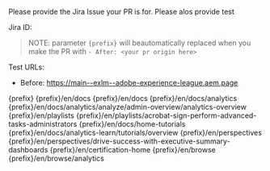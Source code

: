 Please provide the Jira Issue your PR is for.
Please alos provide test

Jira ID:

> NOTE: parameter `{prefix}` will beautomatically replaced when you make the PR with `- After: <your pr origin here>`

Test URLs:

- Before: https://main--exlm--adobe-experience-league.aem.page

{prefix}
{prefix}/en/docs
{prefix}/en/docs
{prefix}/en/docs/analytics
{prefix}/en/docs/analytics/analyze/admin-overview/analytics-overview
{prefix}/en/playlists
{prefix}/en/playlists/acrobat-sign-perform-advanced-tasks-administrators
{prefix}/en/docs/home-tutorials
{prefix}/en/docs/analytics-learn/tutorials/overview
{prefix}/en/perspectives
{prefix}/en/perspectives/drive-success-with-executive-summary-dashboards
{prefix}/en/certification-home
{prefix}/en/browse
{prefix}/en/browse/analytics
